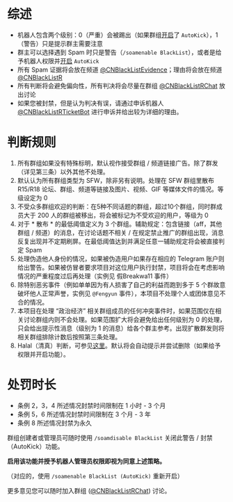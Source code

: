 # 综述
- 机器人包含两个级别：0（严重）会被踢出（如果群组[开启](https://github.com/CNBlackListR/white-book/blob/master/使用说明.md)了 `AutoKick`），1（警告）只是提示群主需要注意
- 群主可以选择遇到 Spam 时只是警告（`/soamenable BlackList`），或者是给予机器人权限并[开启](https://github.com/CNBlackListR/white-book/blob/master/使用说明.md) `AutoKick`
- 所有 Spam 证据将会放在频道 [@CNBlackListEvidence](https://t.me/CNBlackListEvidence)；理由将会放在频道 [@CNBlackListR](https://t.me/CNBlackListR)
- 所有判断将会避免偏向性，所有判决将会尽量在群组 [@CNBlackListRChat](https://t.me/CNBlackListRChat) 放出讨论
- 如果您被封禁，但是认为判决有误，请通过申诉机器人 [@CNBlackListRTicketBot](https://t.me/CNBlackListRTicketBot) 进行申诉并给出较为详细的理由。


# 判断规则

1. 所有群组如果没有特殊标明，默认视作接受群组 / 频道链接广告。除了群发（详见第三条）以外其他不处理。
2. 默认认为所有群组类型为 SFW，除非另有说明。处理在 SFW 群组里散布 R15/R18 论坛、群组、频道等链接及图片、视频、GIF 等媒体文件的情况。等级设定为 0
3. 不受众多群组欢迎的判断：在5种不同话题的群组，超过10个群组，同时群成员大于 200 人的群组被移出，将会被标记为不受欢迎的用户，等级为 0
4. 对于 * 散布 * 的最低阈值定义为 3 个群组。辅助规定：包含链接（aff，其他群组 / 频道）的消息，在讨论话题不相关 / 在规定禁止推广的群组出现，消息反复出现并不定期刷屏。在最低阈值达到并满足任意一辅助规定将会被直接判定 Spam
5. 处理伪造他人身份的情况，如果被伪造用户如果存在相应的 Telegram 账户则给出警告。如果被仿冒者要求项目对这位用户执行封禁，项目将会在考虑影响情况的严重程度过后再处理（实例见 假Breakwa11 事件）
6. 除特别恶劣事件（例如单单因为有人损害了自己的利益而跑到多于 5 个群故意破坏他人正常声誉，实例见 `@Fengyun` 事件），本项目不处理个人或团体意见不合的情况。
7. 本项目在处理 “政治经济” 相关群组成员的任何冲突事件时，如果范围仅在相关讨论群组内则不会处理。如果范围扩大将会避免给出任何级别为 0 的处理，只会给出提示性消息（级别为 1 的消息）给各个群主参考。出现扩散群发则将相关群组排除计数后按照第三条处理。
8. Halal（清真）判断，可参见[这里](https://wfjsw.gitbooks.io/tgcn-groupindex-reference/plugin_antihalal.html)。默认将会自动提示并尝试删除（如果给予权限并开启功能）。


# 处罚时长
- 条例 2，3，4 所述情况封禁时间限制在 1 小时 - 3 个月
- 条例 5，6 所述情况封禁时间限制在 3 个月 - 3 年
- 条例 8 所述情况封禁为永久  

群组创建者或管理员可随时使用 `/soamdisable BlackList` 关闭此警告 / 封禁（AutoKick）功能。

**启用该功能并授予机器人管理员权限即视为同意上述策略。**

（对应的，使用 `/soamenable BlackList (AutoKick)` 重新开启）

更多意见您可以随时加入群组 ([@CNBlackListRChat](https://t.me/CNBlackListRChat)) 讨论。

